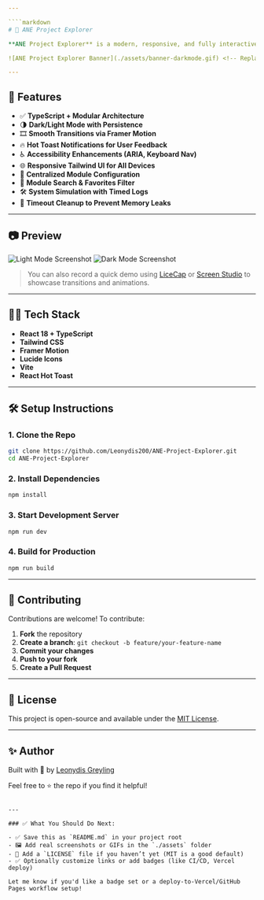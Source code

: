 ```yaml
---

````markdown
# 🚀 ANE Project Explorer

**ANE Project Explorer** is a modern, responsive, and fully interactive interface for exploring the capabilities of the **Autonomous Nexus Entity (ANE)** — an advanced AI system that brings together AGI, NLP, predictive analytics, emotional intelligence, and system control.

![ANE Project Explorer Banner](./assets/banner-darkmode.gif) <!-- Replace this with your own screenshot or GIF -->

---
```


## 📌 Features

- ✅ **TypeScript + Modular Architecture**
- 🌗 **Dark/Light Mode with Persistence**
- 🎞 **Smooth Transitions via Framer Motion**
- 🔥 **Hot Toast Notifications for User Feedback**
- ♿ **Accessibility Enhancements (ARIA, Keyboard Nav)**
- 🌐 **Responsive Tailwind UI for All Devices**
- 📁 **Centralized Module Configuration**
- 🧠 **Module Search & Favorites Filter**
- 🛠 **System Simulation with Timed Logs**
- 🧹 **Timeout Cleanup to Prevent Memory Leaks**

---

## 📷 Preview

![Light Mode Screenshot](./assets/screenshot-light.png)
![Dark Mode Screenshot](./assets/screenshot-dark.png)

> You can also record a quick demo using [LiceCap](https://www.cockos.com/licecap/) or [Screen Studio](https://screen.studio/) to showcase transitions and animations.

---

## 🧑‍💻 Tech Stack

- **React 18 + TypeScript**
- **Tailwind CSS**
- **Framer Motion**
- **Lucide Icons**
- **Vite**
- **React Hot Toast**

---

## 🛠 Setup Instructions

### 1. Clone the Repo

```bash
git clone https://github.com/Leonydis200/ANE-Project-Explorer.git
cd ANE-Project-Explorer
````

### 2. Install Dependencies

```bash
npm install
```

### 3. Start Development Server

```bash
npm run dev
```

### 4. Build for Production

```bash
npm run build
```

---

## 🤝 Contributing

Contributions are welcome! To contribute:

1. **Fork** the repository
2. **Create a branch**: `git checkout -b feature/your-feature-name`
3. **Commit your changes**
4. **Push to your fork**
5. **Create a Pull Request**

---

## 🧾 License

This project is open-source and available under the [MIT License](./LICENSE).

---

## ✨ Author

Built with 💙 by [Leonydis Greyling](https://github.com/Leonydis200)

Feel free to ⭐ the repo if you find it helpful!

```

---

### ✅ What You Should Do Next:

- ✅ Save this as `README.md` in your project root
- 🖼 Add real screenshots or GIFs in the `./assets` folder
- 📝 Add a `LICENSE` file if you haven’t yet (MIT is a good default)
- ✅ Optionally customize links or add badges (like CI/CD, Vercel deploy)

Let me know if you'd like a badge set or a deploy-to-Vercel/GitHub Pages workflow setup!
```
